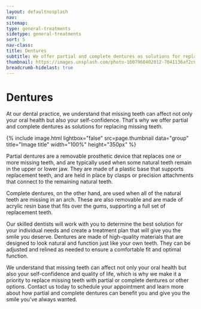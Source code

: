 ```yaml
---
layout: defaultnosplash
nav: 
sitemap: 
type: general-treatments
sidetype: general-treatments
sort: 5
nav-class: 
title: Dentures
subtitle: We offer partial and complete dentures as solutions for replacing missing teeth.
thumbnail: https://images.unsplash.com/photo-1607960402012-7041136af2c0?ixlib=rb-4.0.3&ixid=MnwxMjA3fDB8MHxwaG90by1wYWdlfHx8fGVufDB8fHx8&auto=format&fit=crop&w=2070&q=80
breadcrumb-hidelast: true
---
```


# Dentures

At our dental practice, we understand that missing teeth can affect not only your oral health but also your self-confidence. That's why we offer partial and complete dentures as solutions for replacing missing teeth.

{% include image.html lightbox="false" src=page.thumbnail data="group" title="Image title" width="100%" height="350px" %}

Partial dentures are a removable prosthetic device that replaces one or more missing teeth, and are typically used when some natural teeth remain in the upper or lower jaw. They are made of a plastic base that supports replacement teeth, and are held in place by clasps or precision attachments that connect to the remaining natural teeth.

Complete dentures, on the other hand, are used when all of the natural teeth are missing in an arch. These are also removable and are made of acrylic resin base that fits over the gums, supporting a full set of replacement teeth.

Our skilled dentists will work with you to determine the best solution for your individual needs and create a treatment plan that will give you the smile you deserve. Dentures are made of high-quality materials that are designed to look natural and function just like your own teeth. They can be adjusted and relined as needed to ensure a comfortable fit and optimal function.

We understand that missing teeth can affect not only your oral health but also your self-confidence and quality of life, which is why we make it a priority to replace missing teeth with partial or complete dentures or other options. Contact us today to schedule your appointment and learn more about how partial and complete dentures can benefit you and give you the smile you've always wanted.
